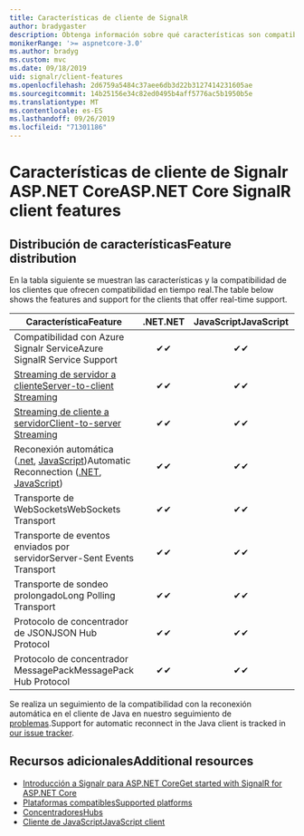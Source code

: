 ```yaml
---
title: Características de cliente de SignalR
author: bradygaster
description: Obtenga información sobre qué características son compatibles con los distintos clientes de Signalr ASP.NET Core.
monikerRange: '>= aspnetcore-3.0'
ms.author: bradyg
ms.custom: mvc
ms.date: 09/18/2019
uid: signalr/client-features
ms.openlocfilehash: 2d6759a5484c37aee6db3d22b3127414231605ae
ms.sourcegitcommit: 14b25156e34c82ed0495b4aff5776ac5b1950b5e
ms.translationtype: MT
ms.contentlocale: es-ES
ms.lasthandoff: 09/26/2019
ms.locfileid: "71301186"
---
```

# <a name="aspnet-core-signalr-client-features"></a><span data-ttu-id="5e31e-103">Características de cliente de Signalr ASP.NET Core</span><span class="sxs-lookup"><span data-stu-id="5e31e-103">ASP.NET Core SignalR client features</span></span>

## <a name="feature-distribution"></a><span data-ttu-id="5e31e-104">Distribución de características</span><span class="sxs-lookup"><span data-stu-id="5e31e-104">Feature distribution</span></span>

<span data-ttu-id="5e31e-105">En la tabla siguiente se muestran las características y la compatibilidad de los clientes que ofrecen compatibilidad en tiempo real.</span><span class="sxs-lookup"><span data-stu-id="5e31e-105">The table below shows the features and support for the clients that offer real-time support.</span></span>

| <span data-ttu-id="5e31e-106">Característica</span><span class="sxs-lookup"><span data-stu-id="5e31e-106">Feature</span></span> | <span data-ttu-id="5e31e-107">.NET</span><span class="sxs-lookup"><span data-stu-id="5e31e-107">.NET</span></span> | <span data-ttu-id="5e31e-108">JavaScript</span><span class="sxs-lookup"><span data-stu-id="5e31e-108">JavaScript</span></span> | <span data-ttu-id="5e31e-109">Java</span><span class="sxs-lookup"><span data-stu-id="5e31e-109">Java</span></span> |
| ---- | :-: | :-: | :-: |
| <span data-ttu-id="5e31e-110">Compatibilidad con Azure Signalr Service</span><span class="sxs-lookup"><span data-stu-id="5e31e-110">Azure SignalR Service Support</span></span> |<span data-ttu-id="5e31e-111">✔</span><span class="sxs-lookup"><span data-stu-id="5e31e-111">✔</span></span>|<span data-ttu-id="5e31e-112">✔</span><span class="sxs-lookup"><span data-stu-id="5e31e-112">✔</span></span>|<span data-ttu-id="5e31e-113">✔</span><span class="sxs-lookup"><span data-stu-id="5e31e-113">✔</span></span>|
| [<span data-ttu-id="5e31e-114">Streaming de servidor a cliente</span><span class="sxs-lookup"><span data-stu-id="5e31e-114">Server-to-client Streaming</span></span>](xref:signalr/streaming)          |<span data-ttu-id="5e31e-115">✔</span><span class="sxs-lookup"><span data-stu-id="5e31e-115">✔</span></span>|<span data-ttu-id="5e31e-116">✔</span><span class="sxs-lookup"><span data-stu-id="5e31e-116">✔</span></span>|<span data-ttu-id="5e31e-117">✔</span><span class="sxs-lookup"><span data-stu-id="5e31e-117">✔</span></span>|
| [<span data-ttu-id="5e31e-118">Streaming de cliente a servidor</span><span class="sxs-lookup"><span data-stu-id="5e31e-118">Client-to-server Streaming</span></span>](xref:signalr/streaming)          |<span data-ttu-id="5e31e-119">✔</span><span class="sxs-lookup"><span data-stu-id="5e31e-119">✔</span></span>|<span data-ttu-id="5e31e-120">✔</span><span class="sxs-lookup"><span data-stu-id="5e31e-120">✔</span></span>|<span data-ttu-id="5e31e-121">✔</span><span class="sxs-lookup"><span data-stu-id="5e31e-121">✔</span></span>|
| <span data-ttu-id="5e31e-122">Reconexión automática ([.net](/aspnet/core/signalr/dotnet-client?view=aspnetcore-3.0&tabs=visual-studio#handle-lost-connection), [JavaScript](/aspnet/core/signalr/javascript-client?view=aspnetcore-3.0#reconnect-clients))</span><span class="sxs-lookup"><span data-stu-id="5e31e-122">Automatic Reconnection ([.NET](/aspnet/core/signalr/dotnet-client?view=aspnetcore-3.0&tabs=visual-studio#handle-lost-connection), [JavaScript](/aspnet/core/signalr/javascript-client?view=aspnetcore-3.0#reconnect-clients))</span></span>          |<span data-ttu-id="5e31e-123">✔</span><span class="sxs-lookup"><span data-stu-id="5e31e-123">✔</span></span>|<span data-ttu-id="5e31e-124">✔</span><span class="sxs-lookup"><span data-stu-id="5e31e-124">✔</span></span>| |
| <span data-ttu-id="5e31e-125">Transporte de WebSockets</span><span class="sxs-lookup"><span data-stu-id="5e31e-125">WebSockets Transport</span></span> |<span data-ttu-id="5e31e-126">✔</span><span class="sxs-lookup"><span data-stu-id="5e31e-126">✔</span></span>|<span data-ttu-id="5e31e-127">✔</span><span class="sxs-lookup"><span data-stu-id="5e31e-127">✔</span></span>|<span data-ttu-id="5e31e-128">✔</span><span class="sxs-lookup"><span data-stu-id="5e31e-128">✔</span></span>|
| <span data-ttu-id="5e31e-129">Transporte de eventos enviados por servidor</span><span class="sxs-lookup"><span data-stu-id="5e31e-129">Server-Sent Events Transport</span></span> |<span data-ttu-id="5e31e-130">✔</span><span class="sxs-lookup"><span data-stu-id="5e31e-130">✔</span></span>|<span data-ttu-id="5e31e-131">✔</span><span class="sxs-lookup"><span data-stu-id="5e31e-131">✔</span></span>| |
| <span data-ttu-id="5e31e-132">Transporte de sondeo prolongado</span><span class="sxs-lookup"><span data-stu-id="5e31e-132">Long Polling Transport</span></span> |<span data-ttu-id="5e31e-133">✔</span><span class="sxs-lookup"><span data-stu-id="5e31e-133">✔</span></span>|<span data-ttu-id="5e31e-134">✔</span><span class="sxs-lookup"><span data-stu-id="5e31e-134">✔</span></span>|<span data-ttu-id="5e31e-135">✔</span><span class="sxs-lookup"><span data-stu-id="5e31e-135">✔</span></span>|
| <span data-ttu-id="5e31e-136">Protocolo de concentrador de JSON</span><span class="sxs-lookup"><span data-stu-id="5e31e-136">JSON Hub Protocol</span></span> |<span data-ttu-id="5e31e-137">✔</span><span class="sxs-lookup"><span data-stu-id="5e31e-137">✔</span></span>|<span data-ttu-id="5e31e-138">✔</span><span class="sxs-lookup"><span data-stu-id="5e31e-138">✔</span></span>|<span data-ttu-id="5e31e-139">✔</span><span class="sxs-lookup"><span data-stu-id="5e31e-139">✔</span></span>|
| <span data-ttu-id="5e31e-140">Protocolo de concentrador MessagePack</span><span class="sxs-lookup"><span data-stu-id="5e31e-140">MessagePack Hub Protocol</span></span> |<span data-ttu-id="5e31e-141">✔</span><span class="sxs-lookup"><span data-stu-id="5e31e-141">✔</span></span>|<span data-ttu-id="5e31e-142">✔</span><span class="sxs-lookup"><span data-stu-id="5e31e-142">✔</span></span>| |

<span data-ttu-id="5e31e-143">Se realiza un seguimiento de la compatibilidad con la reconexión automática en el cliente de Java en nuestro seguimiento de [problemas](https://github.com/aspnet/AspNetCore/issues/8711).</span><span class="sxs-lookup"><span data-stu-id="5e31e-143">Support for automatic reconnect in the Java client is tracked in [our issue tracker](https://github.com/aspnet/AspNetCore/issues/8711).</span></span>

## <a name="additional-resources"></a><span data-ttu-id="5e31e-144">Recursos adicionales</span><span class="sxs-lookup"><span data-stu-id="5e31e-144">Additional resources</span></span>

* [<span data-ttu-id="5e31e-145">Introducción a Signalr para ASP.NET Core</span><span class="sxs-lookup"><span data-stu-id="5e31e-145">Get started with SignalR for ASP.NET Core</span></span>](xref:tutorials/signalr)
* [<span data-ttu-id="5e31e-146">Plataformas compatibles</span><span class="sxs-lookup"><span data-stu-id="5e31e-146">Supported platforms</span></span>](xref:signalr/supported-platforms)
* [<span data-ttu-id="5e31e-147">Concentradores</span><span class="sxs-lookup"><span data-stu-id="5e31e-147">Hubs</span></span>](xref:signalr/hubs)
* [<span data-ttu-id="5e31e-148">Cliente de JavaScript</span><span class="sxs-lookup"><span data-stu-id="5e31e-148">JavaScript client</span></span>](xref:signalr/javascript-client)
